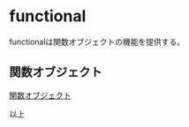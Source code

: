 # functional

functionalは関数オブジェクトの機能を提供する。

## 関数オブジェクト

[関数オブジェクト](https://ja.wikipedia.org/wiki/%E9%96%A2%E6%95%B0%E3%82%AA%E3%83%96%E3%82%B8%E3%82%A7%E3%82%AF%E3%83%88)



以上



